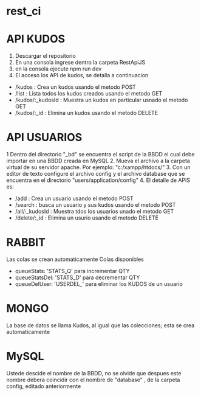 # rest_ci
API KUDOS
=========
1. Descargar el repositorio 
2. En una consola ingrese dentro la carpeta RestApiJS
3. en la consola ejecute npm run dev
4. El acceso los API de kudos, se detalla a continuacion
 * /kudos : Crea un kudos usando el metodo  POST
 * /list : Lista todos los kudos creados usando el metodo  GET
 * /kudos/:_kudosId : Muestra un kudos en particular usnado el metodo GET
 * /kudos/:_id : Elimina un kudos usando el metodo DELETE

API USUARIOS
============
1 Dentro del directorio "_bd" se encuentra el script de la BBDD el cual debe importar en una BBDD creada en MySQL
2. Mueva el archivo a la carpeta virtual de su servidor apache. Por ejemplo: "c:/xampp/htdocs/"
3. Con un editor de texto configure el archivo config y el archivo database que se encuentra en el directorio "users/application/config"
4. El detalle de APIS es:
 * /add : Crea un usuario usando el metodo  POST
 * /search : busca un usuario y sus kudos usando el metodo  POST
 * /all/:_kudosId : Muestra tdos los usuarios unado el metodo GET
 * /delete/:_id : Elimina un usurio usando el metodo DELETE
 
RABBIT
======
Las colas se crean automaticamente
Colas disponibles
* queueStats: 'STATS_Q' para incrementar QTY
* queueStatsDel: 'STATS_D' para decrementar QTY
* queueDelUser: 'USERDEL_' para eliminar los KUDOS de un usuario

MONGO
=====
La base de  datos se llama Kudos, al igual que las colecciones; esta se crea automaticamente

MySQL
=====
Ustede descide el nombre de la BBDD, no se olvide que despues este nombre debera coincidir con el nombre de "database" , de la carpeta config, editado anteriormente
